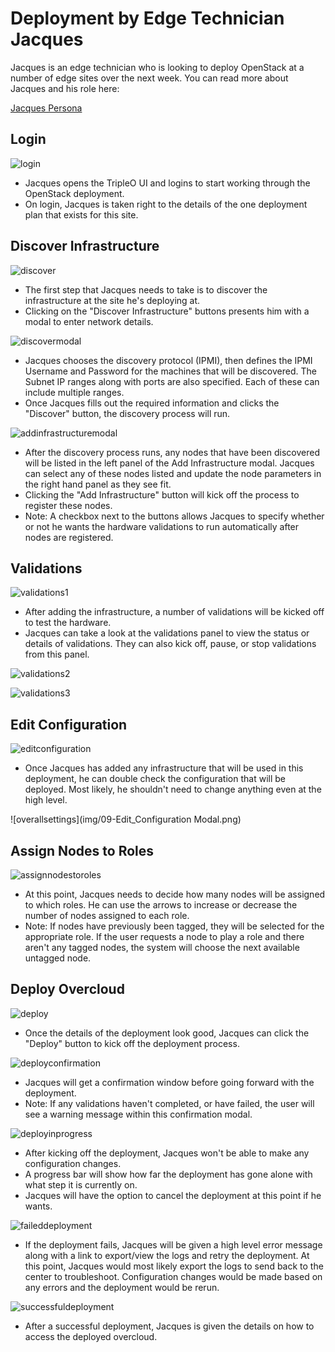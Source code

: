 # Deployment by Edge Technician Jacques
Jacques is an edge technician who is looking to deploy OpenStack at a number of edge sites over the next week. You can read more about Jacques and his role here:

[Jacques Persona](https://etherpad.openstack.org/p/edge-technician-persona-tripleo-ui)

## Login
![login](img/01-Login.png)
- Jacques opens the TripleO UI and logins to start working through the OpenStack deployment.
- On login, Jacques is taken right to the details of the one deployment plan that exists for this site.

## Discover Infrastructure
![discover](img/02-Discover_Infrastructure.png)
- The first step that Jacques needs to take is to discover the infrastructure at the site he's deploying at.
- Clicking on the "Discover Infrastructure" buttons presents him with a modal to enter network details.

![discovermodal](img/03-Discover_Infrastructure_Modal.png)
- Jacques chooses the discovery protocol (IPMI), then defines the IPMI Username and Password for the machines that will be discovered. The Subnet IP ranges along with ports are also specified. Each of these can include multiple ranges.
- Once Jacques fills out the required information and clicks the "Discover" button, the discovery process will run.

![addinfrastructuremodal](img/04-Add_Infrastructure.png)
- After the discovery process runs, any nodes that have been discovered will be listed in the left panel of the Add Infrastructure modal. Jacques can select any of these nodes listed and update the node parameters in the right hand panel as they see fit.
- Clicking the "Add Infrastructure" button will kick off the process to register these nodes.
- Note: A checkbox next to the buttons allows Jacques to specify whether or not he wants the hardware validations to run automatically after nodes are registered.

## Validations
![validations1](img/05-Nodes_Registering.png)
- After adding the infrastructure, a number of validations will be kicked off to test the hardware.
- Jacques can take a look at the validations panel to view the status or details of validations. They can also kick off, pause, or stop validations from this panel.

![validations2](img/06-Notifications_Drawer.png)

![validations3](img/07-Validation_Details.png)

## Edit Configuration
![editconfiguration](img/08-Edit_Configuration.png)
- Once Jacques has added any infrastructure that will be used in this deployment, he can double check the configuration that will be deployed. Most likely, he shouldn't need to change anything even at the high level.

![overallsettings](img/09-Edit_Configuration Modal.png)

## Assign Nodes to Roles
![assignnodestoroles](img/10-Assign_Nodes.png)
- At this point, Jacques needs to decide how many nodes will be assigned to which roles. He can use the arrows to increase or decrease the number of nodes assigned to each role.
- Note: If nodes have previously been tagged, they will be selected for the appropriate role. If the user requests a node to play a role and there aren't any tagged nodes, the system will choose the next available untagged node.

## Deploy Overcloud
![deploy](img/11-Deploy.png)
- Once the details of the deployment look good, Jacques can click the "Deploy" button to kick off the deployment process.

![deployconfirmation](img/12-Deployment_Confirmation.png)
- Jacques will get a confirmation window before going forward with the deployment.
- Note: If any validations haven't completed, or have failed, the user will see a warning message within this confirmation modal.

![deployinprogress](img/13-Deploy_In_Progress.png)
- After kicking off the deployment, Jacques won't be able to make any configuration changes.
- A progress bar will show how far the deployment has gone alone with what step it is currently on.
- Jacques will have the option to cancel the deployment at this point if he wants.

![faileddeployment](img/14-Deploy_Failed.png)
- If the deployment fails, Jacques will be given a high level error message along with a link to export/view the logs and retry the deployment. At this point, Jacques would most likely export the logs to send back to the center to troubleshoot. Configuration changes would be made based on any errors and the deployment would be rerun.

![successfuldeployment](img/15-Successful_Deploy.png)
- After a successful deployment, Jacques is given the details on how to access the deployed overcloud.
